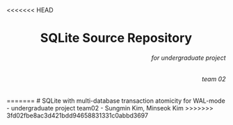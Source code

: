 <<<<<<< HEAD
<h1 align="center">SQLite Source Repository</h1>
<h6 align="right">for undergraduate project</h6>
<h6 align="right">team 02</h6>
=======
# SQLite with multi-database transaction atomicity for WAL-mode
- undergraduate project team02
- Sungmin Kim, Minseok Kim
>>>>>>> 3fd02fbe8ac3d421bdd94658831331c0abbd3697
